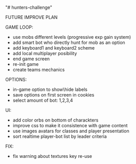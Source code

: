 "# hunters-challenge" 

FUTURE IMPROVE PLAN

GAME LOOP:
- use mobs different levels (progressive exp gain system)
- add smart bot who directly hunt for mob as an option
- add keyboard1 and keyboard2 scheme
- add local multiplayer posibility
- end game screen
- re-init game
- create teams mechanics

OPTIONS:
- in-game option to show\hide labels
- save options on first screen in cookies
- select amount of bot: 1,2,3,4

UI:
- add color orbs on bottom of charackters
- improve css to make it consistence with game content
- use images avatars for classes and player presentation
- sort realtime player-bot list by leader criteria

FIX:
- fix warning about textures key re-use